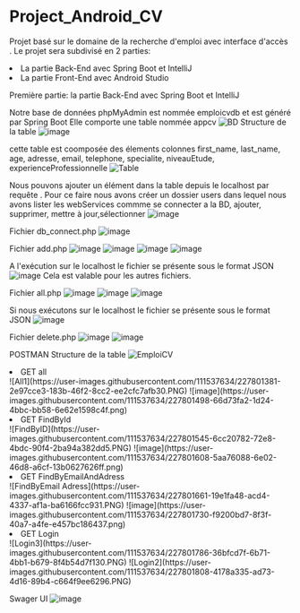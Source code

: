 # Project_Android_CV
Projet basé sur le domaine de la recherche d'emploi avec interface d'accès .
Le projet sera subdivisé en 2 parties:
<li>La partie Back-End avec Spring Boot et IntelliJ</li>
<li> La partie Front-End avec Android Studio</li>


Première partie: la partie Back-End avec Spring Boot et IntelliJ

Notre base de données phpMyAdmin est nommée emploicvdb et est généré par Spring Boot
Elle comporte une table nommée appcv
![BD](https://user-images.githubusercontent.com/111537634/227775382-93fbcb7e-af2e-4c24-90d3-7217a83a1c0b.PNG)
Structure de la table
![image](https://user-images.githubusercontent.com/111537634/227802161-17d332ec-802c-40da-9bd5-c65a33ada69d.png)


cette table est coomposée des élements colonnes first_name, last_name,
age, adresse, email, telephone, specialite, niveauEtude, experienceProfessionnelle
![Table](https://user-images.githubusercontent.com/111537634/227775544-225b9cf5-edf4-4c1b-a012-51bedcd8ef07.PNG)


Nous pouvons ajouter un élément dans la table depuis le localhost par requête . Pour ce faire nous avons créer un dossier users dans lequel nous avons lister les webServices commme se connecter a la BD, ajouter, supprimer, mettre à jour,sélectionner
![image](https://user-images.githubusercontent.com/111537634/227776208-3c5a40aa-4ea7-4440-8b20-13e89285a122.png)

Fichier db_connect.php
![image](https://user-images.githubusercontent.com/111537634/227776370-0cfd94e0-692f-427f-8607-e1ca6b61ac32.png)

Fichier add.php
![image](https://user-images.githubusercontent.com/111537634/227776436-06188e53-9695-47ca-a3dc-47647d1aa11e.png)
![image](https://user-images.githubusercontent.com/111537634/227776570-04085a52-d433-4f1f-8087-0939dcbe1fbb.png)
![image](https://user-images.githubusercontent.com/111537634/227776609-e92aca35-f55a-4f9e-a65b-d0edc203fce0.png)
![image](https://user-images.githubusercontent.com/111537634/227776625-5bbaffcd-2690-44db-b6b1-4278d2628717.png)
 
 A l'exécution sur le localhost  le fichier se présente sous le format JSON
 ![image](https://user-images.githubusercontent.com/111537634/227777200-c8c6a802-89c2-4319-a263-ac1449e56fa8.png)
 Cela est valable pour les autres fichiers.
 
 Fichier all.php
 ![image](https://user-images.githubusercontent.com/111537634/227778254-3715bec8-67a6-4840-ac97-71e3aa92e449.png)
![image](https://user-images.githubusercontent.com/111537634/227778307-11428ffa-8f9e-404f-ba7a-7ee17088a54a.png)
![image](https://user-images.githubusercontent.com/111537634/227778336-5e17f630-077a-434f-8721-39aa9c88f9ea.png)

Si nous exécutons  sur le localhost  le fichier se présente sous le format JSON
![image](https://user-images.githubusercontent.com/111537634/227778589-921c4589-3cd2-4f98-9415-6bb38ba17bf5.png)


Fichier delete.php
![image](https://user-images.githubusercontent.com/111537634/227776738-dcbd9cb7-7188-474a-8112-789c130bceba.png)
![image](https://user-images.githubusercontent.com/111537634/227776791-b04a4e14-727d-469e-a2db-22120d6ac09b.png)

POSTMAN
Structure de la table
![EmploiCV](https://user-images.githubusercontent.com/111537634/227801337-7b29ebdb-1b28-48d4-9313-e34e602b9dc7.PNG)

<li>GET all</li>
![All1](https://user-images.githubusercontent.com/111537634/227801381-2e97cce3-183b-46f2-8cc2-ee2cfc7afb30.PNG)
![image](https://user-images.githubusercontent.com/111537634/227801498-66d73fa2-1d24-4bbc-bb58-6e62e1598c4f.png)

<li>GET FindById</li>
![FindByID](https://user-images.githubusercontent.com/111537634/227801545-6cc20782-72e8-4bdc-90f4-2ba94a382dd5.PNG)
![image](https://user-images.githubusercontent.com/111537634/227801608-5aa76088-6e02-46d8-a6cf-13b0627626ff.png)

<li>GET FindByEmailAndAdress</li>
![FindByEmail Adress](https://user-images.githubusercontent.com/111537634/227801661-19e1fa48-acd4-4337-af1a-ba6166fcc931.PNG)
![image](https://user-images.githubusercontent.com/111537634/227801730-f9200bd7-8f3f-40a7-a4fe-e457bc186437.png)

<li>GET Login</li>
![Login3](https://user-images.githubusercontent.com/111537634/227801786-36bfcd7f-6b71-4bb1-b679-8f4b54d7f130.PNG)
![Login2](https://user-images.githubusercontent.com/111537634/227801808-4178a335-ad73-4d16-89b4-c664f9ee6296.PNG)

Swager UI
![image](https://user-images.githubusercontent.com/111537634/227802291-8c2ef091-625e-4642-9ac6-41c533f195c1.png)




